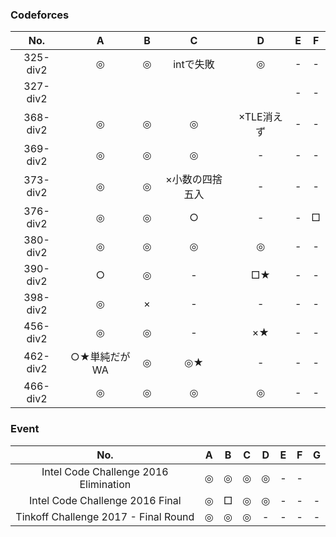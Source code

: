 ### Codeforces

| No. | A |B |C |D |E |F |
|:---:|:-:|:-:|:-:|:-:|:-:|:-:|
| 325-div2 |◎|◎| intで失敗|◎|- |- |
| 327-div2 |  |  |  |  |- |- |
| 368-div2 |◎|◎|◎|×TLE消えず|- |- |
| 369-div2 |◎|◎|◎|- |- |- |
| 373-div2 |◎|◎|×小数の四捨五入|- |- |- |
| 376-div2 |◎|◎|○|- |- |□|
| 380-div2 |◎|◎|◎|◎|- |- |
| 390-div2 |○|◎|- |□★|- |- |
| 398-div2 |◎|×|- |- |- |- |
| 456-div2 |◎|◎|- |×★|- |- |
| 462-div2 |○★単純だがWA|◎|◎★|- |- |- |
| 466-div2 |◎|◎|◎|◎|- |- |

### Event

| No. | A |B |C |D |E |F |G |
|:---:|:-:|:-:|:-:|:-:|:-:|:-:|:-:|
| Intel Code Challenge 2016 Elimination |◎|◎|◎|◎|- |- | |
| Intel Code Challenge 2016 Final |◎|□|◎|◎|- |- |- |
| Tinkoff Challenge 2017 - Final Round |◎|◎|◎|- |- |- |- |
